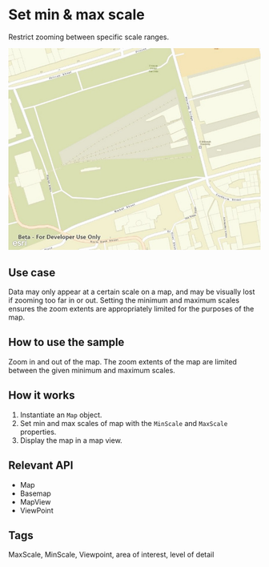 # Set min & max scale

Restrict zooming between specific scale ranges.

![screenshot](SetMinMaxScale.jpg)

## Use case

Data may only appear at a certain scale on a map, and may be visually lost if zooming too far in or out. Setting the minimum and maximum scales ensures the zoom extents are appropriately limited for the purposes of the map.

## How to use the sample

Zoom in and out of the map. The zoom extents of the map are limited between the given minimum and maximum scales.

## How it works

1. Instantiate an `Map` object.
2. Set min and max scales of map with the `MinScale` and `MaxScale` properties.
3. Display the map in a map view.

## Relevant API

* Map
* Basemap
* MapView
* ViewPoint

## Tags

MaxScale, MinScale, Viewpoint, area of interest, level of detail
